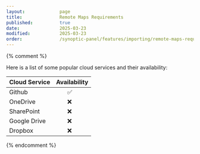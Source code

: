 ```yaml
---
layout:             page
title:              Remote Maps Requirements
published:          true
date:               2025-03-23
modified:           2025-03-23
order:              /synoptic-panel/features/importing/remote-maps-requirements
---
```


{% comment %}

Here is a list of some popular cloud services and their availability:

| Cloud Service | Availability  |
|---------------|---------------|
| Github        |&nbsp;&nbsp;&nbsp;&nbsp;&nbsp;&nbsp;&nbsp;✅|
| OneDrive      |&nbsp;&nbsp;&nbsp;&nbsp;&nbsp;&nbsp;&nbsp;❌|
| SharePoint    |&nbsp;&nbsp;&nbsp;&nbsp;&nbsp;&nbsp;&nbsp;❌|
| Google Drive  |&nbsp;&nbsp;&nbsp;&nbsp;&nbsp;&nbsp;&nbsp;❌|
| Dropbox       |&nbsp;&nbsp;&nbsp;&nbsp;&nbsp;&nbsp;&nbsp;❌|

{% endcomment %}
